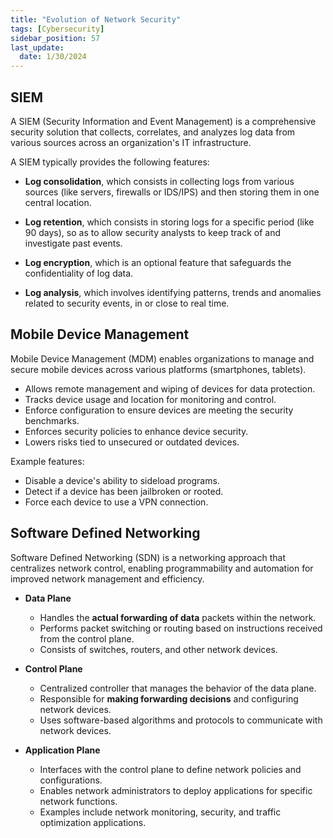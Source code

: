 ```yaml
---
title: "Evolution of Network Security"
tags: [Cybersecurity]
sidebar_position: 57
last_update:
  date: 1/30/2024
---
```




## SIEM 

A SIEM (Security Information and Event Management) is a comprehensive security solution that collects, correlates, and analyzes log data from various sources across an organization's IT infrastructure.

A SIEM typically provides the following features:

- **Log consolidation**, which consists in collecting logs from various sources (like servers, firewalls or IDS/IPS) and then storing them in one central location.

- **Log retention**, which consists in storing logs for a specific period (like 90 days), so as to allow security analysts to keep track of and investigate past events.

- **Log encryption**, which is an optional feature that safeguards the confidentiality of log data.

- **Log analysis**, which involves identifying patterns, trends and anomalies related to security events, in or close to real time.

## Mobile Device Management 

Mobile Device Management (MDM) enables organizations to manage and secure mobile devices across various platforms (smartphones, tablets).

- Allows remote management and wiping of devices for data protection.
- Tracks device usage and location for monitoring and control.
- Enforce configuration to ensure devices are meeting the security benchmarks.
- Enforces security policies to enhance device security.
- Lowers risks tied to unsecured or outdated devices.

Example features:

- Disable a device's ability to sideload programs.
- Detect if a device has been jailbroken or rooted.
- Force each device to use a VPN connection.


## Software Defined Networking

Software Defined Networking (SDN) is a networking approach that centralizes network control, enabling programmability and automation for improved network management and efficiency.

- **Data Plane**
  - Handles the **actual forwarding of data** packets within the network.
  - Performs packet switching or routing based on instructions received from the control plane.
  - Consists of switches, routers, and other network devices.

- **Control Plane**
  - Centralized controller that manages the behavior of the data plane.
  - Responsible for **making forwarding decisions** and configuring network devices.
  - Uses software-based algorithms and protocols to communicate with network devices.

- **Application Plane**
  - Interfaces with the control plane to define network policies and configurations.
  - Enables network administrators to deploy applications for specific network functions.
  - Examples include network monitoring, security, and traffic optimization applications.







